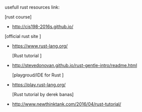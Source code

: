 usefull rust resources link:

  [rust course]

  * http://cis198-2016s.github.io/
  
  [official rust site ]
  
  * https://www.rust-lang.org/
 	
 	[Rust tutorial ]
  
  * http://stevedonovan.github.io/rust-gentle-intro/readme.html
    
    [playgroud/IDE for Rust  ]
  
  * https://play.rust-lang.org/
  
    [Rust tutorial by derek banas]
  
  * http://www.newthinktank.com/2016/04/rust-tutorial/

  
